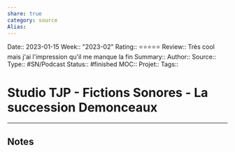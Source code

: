 ```yaml
---
share: true 
category: source
Alias:
---
```

Date:: 2023-01-15
Week:: "2023-02"
Rating:: ⭐⭐⭐⭐⭐
Review:: Très cool mais j'ai l'impression qu'il me manque la fin
Summary:: 
Author::
Source:: 
Type:: #SN/Podcast 
Status:: #finished 
MOC::
Projet:: 
Tags:: 

# Studio TJP - Fictions Sonores - La succession Demonceaux


***

## Notes
